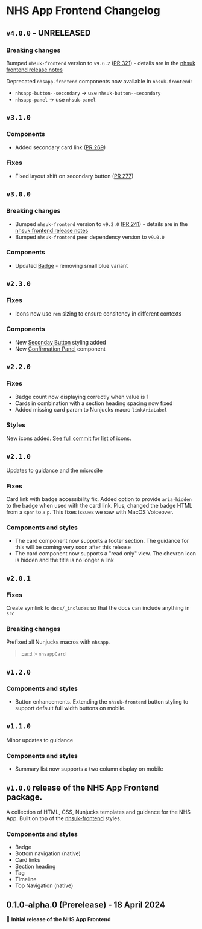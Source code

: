 # NHS App Frontend Changelog

## `v4.0.0` - UNRELEASED

### Breaking changes

Bumped `nhsuk-frontend` version to `v9.6.2` ([PR 321](https://github.com/nhsuk/nhsapp-frontend/pull/321)) - details are in the [nhsuk frontend release notes](https://github.com/nhsuk/nhsuk-frontend/releases)

Deprecated `nhsapp-frontend` components now available in `nhsuk-frontend`:

- `nhsapp-button--secondary` → use `nhsuk-button--secondary`
- `nhsapp-panel` → use `nhsuk-panel`

## `v3.1.0`

### Components

- Added secondary card link ([PR 269](https://github.com/nhsuk/nhsapp-frontend/pull/269))

### Fixes

- Fixed layout shift on secondary button ([PR 277](https://github.com/nhsuk/nhsapp-frontend/pull/277))

## `v3.0.0`

### Breaking changes

- Bumped `nhsuk-frontend` version to `v9.2.0` ([PR 241](https://github.com/nhsuk/nhsapp-frontend/pull/241)) - details are in the [nhsuk frontend release notes](https://github.com/nhsuk/nhsuk-frontend/releases)
- Bumped `nhsuk-frontend` peer dependency version to `v9.0.0`

### Components

- Updated [Badge](https://design-system.nhsapp.service.nhs.uk/components/badge/) - removing small blue variant

## `v2.3.0`

### Fixes

- Icons now use `rem` sizing to ensure consitency in different contexts

### Components

- New [Seconday Button](https://design-system.nhsapp.service.nhs.uk/components/buttons/) styling added
- New [Confirmation Panel](https://design-system.nhsapp.service.nhs.uk/components/panel/) component

## `v2.2.0`

### Fixes

- Badge count now displaying correctly when value is 1
- Cards in combination with a section heading spacing now fixed
- Added missing card param to Nunjucks macro `linkAriaLabel`

### Styles

New icons added. [See full commit](https://github.com/nhsuk/nhsapp-frontend/commit/201556e91df539d9ec6dce4eda50a0f478ed3b05) for list of icons.

## `v2.1.0`

Updates to guidance and the microsite

### Fixes

Card link with badge accessibility fix. Added option to provide `aria-hidden` to the badge when used with the card link. Plus, changed the badge HTML from a `span` to a `p`. This fixes issues we saw with MacOS Voiceover.

### Components and styles

- The card component now supports a footer section. The guidance for this will be coming very soon after this release
- The card component now supports a "read only" view. The chevron icon is hidden and the title is no longer a link

## `v2.0.1`

### Fixes

Create symlink to `docs/_includes` so that the docs can include anything in `src`

### Breaking changes

Prefixed all Nunjucks macros with `nhsapp`.

> ~~`card`~~ > `nhsappCard`

## `v1.2.0`

### Components and styles

- Button enhancements. Extending the `nhsuk-frontend` button styling to support default full width buttons on mobile.

## `v1.1.0`

Minor updates to guidance

### Components and styles

- Summary list now supports a two column display on mobile

## `v1.0.0` release of the NHS App Frontend package.

A collection of HTML, CSS, Nunjucks templates and guidance for the NHS App. Built on top of the [nhsuk-frontend](https://github.com/nhsuk/nhsuk-frontend) styles.

### Components and styles

- Badge
- Bottom navigation (native)
- Card links
- Section heading
- Tag
- Timeline
- Top Navigation (native)

## 0.1.0-alpha.0 (Prerelease) - 18 April 2024

:tada: **Initial release of the NHS App Frontend**
